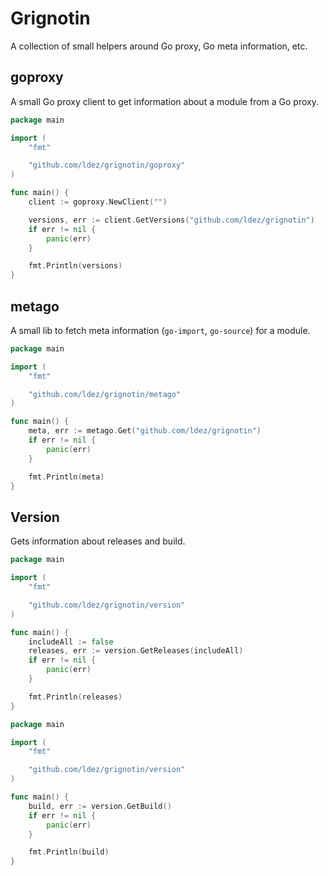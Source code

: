 # Grignotin

A collection of small helpers around Go proxy, Go meta information, etc.

## goproxy

A small Go proxy client to get information about a module from a Go proxy.

```go
package main

import (
	"fmt"

	"github.com/ldez/grignotin/goproxy"
)

func main() {
	client := goproxy.NewClient("")

	versions, err := client.GetVersions("github.com/ldez/grignotin")
	if err != nil {
		panic(err)
	}

	fmt.Println(versions)
}
```

## metago

A small lib to fetch meta information (`go-import`, `go-source`) for a module.

```go
package main

import (
	"fmt"

	"github.com/ldez/grignotin/metago"
)

func main() {
	meta, err := metago.Get("github.com/ldez/grignotin")
	if err != nil {
		panic(err)
	}

	fmt.Println(meta)
}
```

## Version

Gets information about releases and build. 

```go
package main

import (
	"fmt"

	"github.com/ldez/grignotin/version"
)

func main() {
    includeAll := false
	releases, err := version.GetReleases(includeAll)
	if err != nil {
		panic(err)
	}

	fmt.Println(releases)
}
```

```go
package main

import (
	"fmt"

	"github.com/ldez/grignotin/version"
)

func main() {
	build, err := version.GetBuild()
	if err != nil {
		panic(err)
	}

	fmt.Println(build)
}
```
